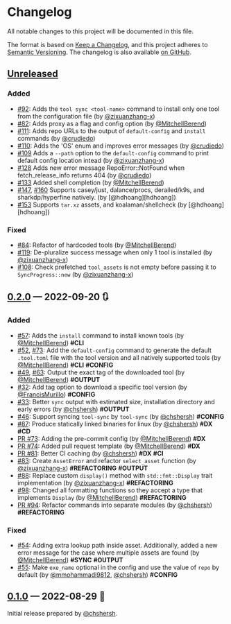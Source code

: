 # Changelog

All notable changes to this project will be documented in this file.

The format is based on [Keep a Changelog](https://keepachangelog.com/en/1.0.0/),
and this project adheres to [Semantic Versioning][1]. The changelog is also
available [on GitHub][2].

## [Unreleased]

### Added

* [#92](https://github.com/chshersh/tool-sync/issues/92):
  Adds the `tool sync <tool-name>` command to install only one tool
  from the configuration file
  (by [@zixuanzhang-x][zixuanzhang-x])
* [#82](https://github.com/chshersh/tool-sync/issues/82):
  Adds proxy as a flag and config option
  (by [@MitchellBerend][MitchellBerend])
* [#111](https://github.com/chshersh/tool-sync/issues/111):
  Adds repo URLs to the output of `default-config` and `install` commands
  (by [@crudiedo][crudiedo])
* [#110](https://github.com/chshersh/tool-sync/issues/110):
  Adds the 'OS' enum and improves error messages
  (by [@crudiedo][crudiedo])
* [#109](https://github.com/chshersh/tool-sync/issues/109)
  Adds a `--path` option to the `default-config` command to print
  default config location intead
  (by [@zixuanzhang-x][zixuanzhang-x])
* [#128](https://github.com/chshersh/tool-sync/issues/128)
  Adds new error message RepoError::NotFound when fetch_release_info
  returns 404
  (by [@crudiedo][crudiedo])
* [#133](https://github.com/chshersh/tool-sync/issues/133)
  Added shell completion
  (by [@MitchellBerend][MitchellBerend])
* [#147](https://github.com/chshersh/tool-sync/issues/147), [#160](https://github.com/chshersh/tool-sync/issues/160)
  Supports casey/just, dalance/procs, derailed/k9s, and
  sharkdp/hyperfine natively.
  (by [@hdhoang][hdhoang])
* [#153](https://github.com/chshersh/tool-sync/issues/153)
  Supports `tar.xz` assets, and koalaman/shellcheck
  (by [@hdhoang][hdhoang])


### Fixed

* [#84](https://github.com/chshersh/tool-sync/issues/84):
  Refactor of hardcoded tools
  (by [@MitchellBerend][MitchellBerend])
* [#119](https://github.com/chshersh/tool-sync/issues/119):
  De-pluralize success message when only 1 tool is installed
  (by [@zixuanzhang-x][zixuanzhang-x])
* [#108](https://github.com/chshersh/tool-sync/issues/108):
  Check prefetched `tool_assets` is not empty before passing
  it to `SyncProgress::new`
  (by [@zixuanzhang-x][zixuanzhang-x])


## [0.2.0] — 2022-09-20 🔃

### Added

* [#57](https://github.com/chshersh/tool-sync/issues/57):
  Adds the `install` command to install known tools
  (by [@MitchellBerend][MitchellBerend])
  **#CLI**
* [#52](https://github.com/chshersh/tool-sync/issues/52),
  [#73](https://github.com/chshersh/tool-sync/issues/73):
  Add the `default-config` command to generate the default `.tool.toml` file
  with the tool version and all natively supported tools
  (by [@MitchellBerend][MitchellBerend])
  **#CLI** **#CONFIG**
* [#49](https://github.com/chshersh/tool-sync/issues/49),
  [#63](https://github.com/chshersh/tool-sync/issues/63):
  Output the exact tag of the downloaded tool
  (by [@MitchellBerend][MitchellBerend])
  **#OUTPUT**
* [#32](https://github.com/chshersh/tool-sync/issues/32):
  Add tag option to download a specific tool version
  (by [@FrancisMurillo][FrancisMurillo])
  **#CONFIG**
* [#33](https://github.com/chshersh/tool-sync/issues/33):
  Better `sync` output with estimated size, installation directory and early
  errors
  (by [@chshersh][chshersh])
  **#OUTPUT**
* [#46](https://github.com/chshersh/tool-sync/issues/46):
  Support syncing `tool-sync` by `tool-sync`
  (by [@chshersh][chshersh])
  **#CONFIG**
* [#87](https://github.com/chshersh/tool-sync/issues/87):
  Produce statically linked binaries for linux
  (by [@chshersh][chshersh])
  **#DX** **#CD**
* [PR #73](https://github.com/chshersh/tool-sync/pull/73):
  Adding the pre-commit config
  (by [@MitchellBerend][MitchellBerend])
  **#DX**
* [PR #74](https://github.com/chshersh/tool-sync/pull/74):
  Added pull request template
  (by [@MitchellBerend][MitchellBerend])
  **#DX**
* [PR #81](https://github.com/chshersh/tool-sync/pull/81):
  Better CI caching
  (by [@chshersh][chshersh])
  **#DX** **#CI**
* [#83](https://github.com/chshersh/tool-sync/issues/83):
  Create `AssetError` and refactor `select_asset` function
  (by [@zixuanzhang-x][zixuanzhang-x])
  **#REFACTORING** **#OUTPUT**
* [#88](https://github.com/chshersh/tool-sync/issues/88):
  Replace custom `display()` method with `std::fmt::Display` trait implementation
  (by [@zixuanzhang-x][zixuanzhang-x])
  **#REFACTORING**
* [#98](https://github.com/chshersh/tool-sync/issues/98):
  Changed all formatting functions so they accept a type that implements `Display`
  (by [@MitchellBerend][MitchellBerend])
  **#REFACTORING**
* [PR #94](https://github.com/chshersh/tool-sync/pull/94):
  Refactor commands into separate modules
  (by [@chshersh][chshersh])
  **#REFACTORING**

### Fixed

* [#54](https://github.com/chshersh/tool-sync/issues/54):
  Adding extra lookup path inside asset. Additionally, added a new error message for the case where multiple assets are found
  (by [@MitchellBerend][MitchellBerend])
  **#SYNC** **#OUTPUT**
* [#55](https://github.com/chshersh/tool-sync/issues/55):
  Make `exe_name` optional in the config and use the value of `repo` by default
  (by [@mmohammadi9812][mmohammadi9812], [@chshersh][chshersh])
  **#CONFIG**

## [0.1.0] — 2022-08-29 🌇

Initial release prepared by [@chshersh][chshersh].

<!-- Contributors -->

[chshersh]: https://github.com/chshersh
[FrancisMurillo]: https://github.com/FrancisMurillo
[MitchellBerend]: https://github.com/MitchellBerend
[mmohammadi9812]: https://github.com/mmohammadi9812
[zixuanzhang-x]: https://github.com/zixuanzhang-x
[crudiedo]: https://github.com/crudiedo

<!-- Header links -->

[1]: https://semver.org/
[2]: https://github.com/chshersh/tool-sync

<!-- Versions -->

[Unreleased]: https://github.com/chshersh/tool-sync/compare/v0.2.0...HEAD
[0.2.0]: https://github.com/chshersh/tool-sync/releases/tag/v0.2.0
[0.1.0]: https://github.com/chshersh/tool-sync/releases/tag/v0.1.0
